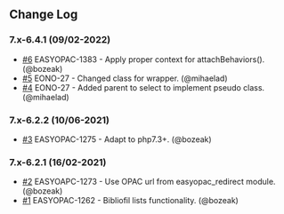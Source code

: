 ## Change Log

### 7.x-6.4.1 (09/02-2022)
- [#6](https://github.com/easySuite/bibliofil_lists/pull/6) EASYOPAC-1383 - Apply proper context for attachBehaviors(). (@bozeak)
- [#5](https://github.com/easySuite/bibliofil_lists/pull/5) EONO-27 - Changed class for wrapper. (@mihaelad)
- [#4](https://github.com/easySuite/bibliofil_lists/pull/4) EONO-27 - Added parent to select to implement pseudo class. (@mihaelad)

### 7.x-6.2.2 (10/06-2021)
- [#3](https://github.com/easySuite/bibliofil_lists/pull/3) EASYOPAC-1275 - Adapt to php7.3+. (@bozeak)

### 7.x-6.2.1 (16/02-2021)
- [#2](https://github.com/easySuite/bibliofil_lists/pull/2) EASYOAPC-1273 - Use OPAC url from easyopac_redirect module. (@bozeak)
- [#1](https://github.com/easySuite/bibliofil_lists/pull/1) EASYOPAC-1262 - Bibliofil lists functionality. (@bozeak)